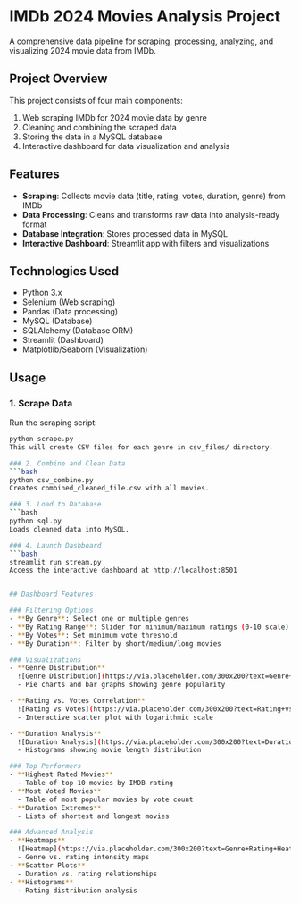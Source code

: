 # IMDb 2024 Movies Analysis Project


A comprehensive data pipeline for scraping, processing, analyzing, and visualizing 2024 movie data from IMDb.

## Project Overview

This project consists of four main components:
1. Web scraping IMDb for 2024 movie data by genre
2. Cleaning and combining the scraped data
3. Storing the data in a MySQL database
4. Interactive dashboard for data visualization and analysis

## Features

- **Scraping**: Collects movie data (title, rating, votes, duration, genre) from IMDb
- **Data Processing**: Cleans and transforms raw data into analysis-ready format
- **Database Integration**: Stores processed data in MySQL
- **Interactive Dashboard**: Streamlit app with filters and visualizations

## Technologies Used

- Python 3.x
- Selenium (Web scraping)
- Pandas (Data processing)
- MySQL (Database)
- SQLAlchemy (Database ORM)
- Streamlit (Dashboard)
- Matplotlib/Seaborn (Visualization)


## Usage

### 1. Scrape Data
Run the scraping script:
```bash
python scrape.py
This will create CSV files for each genre in csv_files/ directory.

### 2. Combine and Clean Data
```bash
python csv_combine.py
Creates combined_cleaned_file.csv with all movies.

### 3. Load to Database
```bash
python sql.py
Loads cleaned data into MySQL.

### 4. Launch Dashboard
```bash
streamlit run stream.py
Access the interactive dashboard at http://localhost:8501


## Dashboard Features

### Filtering Options
- **By Genre**: Select one or multiple genres
- **By Rating Range**: Slider for minimum/maximum ratings (0-10 scale)
- **By Votes**: Set minimum vote threshold
- **By Duration**: Filter by short/medium/long movies

### Visualizations
- **Genre Distribution**  
  ![Genre Distribution](https://via.placeholder.com/300x200?text=Genre+Distribution+Chart)
  - Pie charts and bar graphs showing genre popularity

- **Rating vs. Votes Correlation**  
  ![Rating vs Votes](https://via.placeholder.com/300x200?text=Rating+vs+Votes+Scatter)
  - Interactive scatter plot with logarithmic scale

- **Duration Analysis**  
  ![Duration Analysis](https://via.placeholder.com/300x200?text=Duration+Histogram)
  - Histograms showing movie length distribution

### Top Performers
- **Highest Rated Movies**  
  - Table of top 10 movies by IMDB rating
- **Most Voted Movies**  
  - Table of most popular movies by vote count
- **Duration Extremes**  
  - Lists of shortest and longest movies

### Advanced Analysis
- **Heatmaps**  
  ![Heatmap](https://via.placeholder.com/300x200?text=Genre+Rating+Heatmap)
  - Genre vs. rating intensity maps
- **Scatter Plots**  
  - Duration vs. rating relationships
- **Histograms**  
  - Rating distribution analysis
